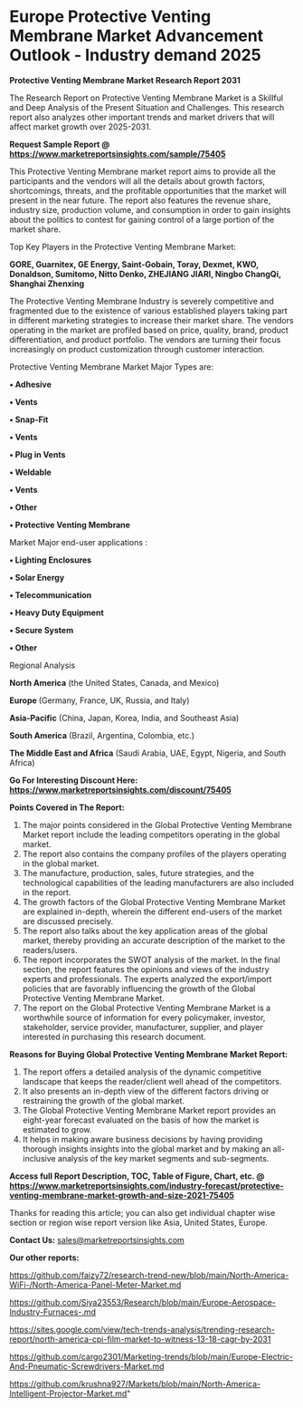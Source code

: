  # Europe Protective Venting Membrane Market Advancement Outlook - Industry demand 2025

<strong>Protective Venting Membrane Market Research Report 2031</strong>

The Research Report on Protective Venting Membrane Market is a Skillful and Deep Analysis of the Present Situation and Challenges. This research report also analyzes other important trends and market drivers that will affect market growth over 2025-2031.

<strong>Request Sample Report @ <a href=https://www.marketreportsinsights.com/sample/75405>https://www.marketreportsinsights.com/sample/75405</a></strong>

This Protective Venting Membrane market report aims to provide all the participants and the vendors will all the details about growth factors, shortcomings, threats, and the profitable opportunities that the market will present in the near future. The report also features the revenue share, industry size, production volume, and consumption in order to gain insights about the politics to contest for gaining control of a large portion of the market share.

Top Key Players in the Protective Venting Membrane Market:

<strong>GORE, Guarnitex, GE Energy, Saint-Gobain, Toray, Dexmet, KWO, Donaldson, Sumitomo, Nitto Denko, ZHEJIANG JIARI, Ningbo ChangQi, Shanghai Zhenxing</strong>

The Protective Venting Membrane Industry is severely competitive and fragmented due to the existence of various established players taking part in different marketing strategies to increase their market share. The vendors operating in the market are profiled based on price, quality, brand, product differentiation, and product portfolio. The vendors are turning their focus increasingly on product customization through customer interaction.

Protective Venting Membrane Market Major Types are:

<strong>• Adhesive 

• Vents

• Snap-Fit 

• Vents

• Plug in Vents

• Weldable 

• Vents

• Other

• Protective Venting Membrane</strong>

Market Major end-user applications :

<strong>• Lighting Enclosures

• Solar Energy

• Telecommunication

• Heavy Duty Equipment

• Secure System

• Other</strong>

Regional Analysis

</u><strong><b>North America</b></strong> (the United States, Canada, and Mexico)

<strong><b>Europe </b></strong>(Germany, France, UK, Russia, and Italy)

<strong><b>Asia-Pacific</b></strong> (China, Japan, Korea, India, and Southeast Asia)

<strong><b>South America</b></strong> (Brazil, Argentina, Colombia, etc.)

<strong><b>The Middle East and Africa</b></strong> (Saudi Arabia, UAE, Egypt, Nigeria, and South Africa)

<strong>Go For Interesting Discount Here: <a href=https://www.marketreportsinsights.com/discount/75405>https://www.marketreportsinsights.com/discount/75405</a></strong>

<strong>Points Covered in The Report:</strong>
<ol>
  <li>The major points considered in the Global Protective Venting Membrane Market report include the leading competitors operating in the global market.</li>
  <li>The report also contains the company profiles of the players operating in the global market.</li>
  <li>The manufacture, production, sales, future strategies, and the technological capabilities of the leading manufacturers are also included in the report.</li>
  <li>The growth factors of the Global Protective Venting Membrane Market are explained in-depth, wherein the different end-users of the market are discussed precisely.</li>
  <li>The report also talks about the key application areas of the global market, thereby providing an accurate description of the market to the readers/users.</li>
  <li>The report incorporates the SWOT analysis of the market. In the final section, the report features the opinions and views of the industry experts and professionals. The experts analyzed the export/import policies that are favorably influencing the growth of the Global Protective Venting Membrane Market.</li>
  <li>The report on the Global Protective Venting Membrane Market is a worthwhile source of information for every policymaker, investor, stakeholder, service provider, manufacturer, supplier, and player interested in purchasing this research document.</li>
</ol>
<strong>Reasons for Buying Global Protective Venting Membrane Market Report:</strong>

<ol>
  <li>The report offers a detailed analysis of the dynamic competitive landscape that keeps the reader/client well ahead of the competitors.</li>
  <li>It also presents an in-depth view of the different factors driving or restraining the growth of the global market.</li>
  <li>The Global Protective Venting Membrane Market report provides an eight-year forecast evaluated on the basis of how the market is estimated to grow.</li>
  <li>It helps in making aware business decisions by having providing thorough insights insights into the global market and by making an all-inclusive analysis of the key market segments and sub-segments.</li>
</ol>
<strong>Access full Report Description, TOC, Table of Figure, Chart, etc. @ <a href=https://www.marketreportsinsights.com/industry-forecast/protective-venting-membrane-market-growth-and-size-2021-75405>https://www.marketreportsinsights.com/industry-forecast/protective-venting-membrane-market-growth-and-size-2021-75405</a></strong>


Thanks for reading this article; you can also get individual chapter wise section or region wise report version like Asia, United States, Europe.

<strong>Contact Us:</strong>
sales@marketreportsinsights.com

<strong>Our other reports:</strong>

<a href=https://github.com/faizy72/research-trend-new/blob/main/North-America-WiFi-/North-America-Panel-Meter-Market.md>https://github.com/faizy72/research-trend-new/blob/main/North-America-WiFi-/North-America-Panel-Meter-Market.md</a>

<a href=https://github.com/Siya23553/Research/blob/main/Europe-Aerospace-Industry-Furnaces-.md>https://github.com/Siya23553/Research/blob/main/Europe-Aerospace-Industry-Furnaces-.md</a>

<a href=https://sites.google.com/view/tech-trends-analysis/trending-research-report/north-america-cpi-film-market-to-witness-13-18-cagr-by-2031>https://sites.google.com/view/tech-trends-analysis/trending-research-report/north-america-cpi-film-market-to-witness-13-18-cagr-by-2031</a>

<a href=https://github.com/cargo2301/Marketing-trends/blob/main/Europe-Electric-And-Pneumatic-Screwdrivers-Market.md>https://github.com/cargo2301/Marketing-trends/blob/main/Europe-Electric-And-Pneumatic-Screwdrivers-Market.md</a>

<a href=https://github.com/krushna927/Markets/blob/main/North-America-Intelligent-Projector-Market.md>https://github.com/krushna927/Markets/blob/main/North-America-Intelligent-Projector-Market.md</a>"
